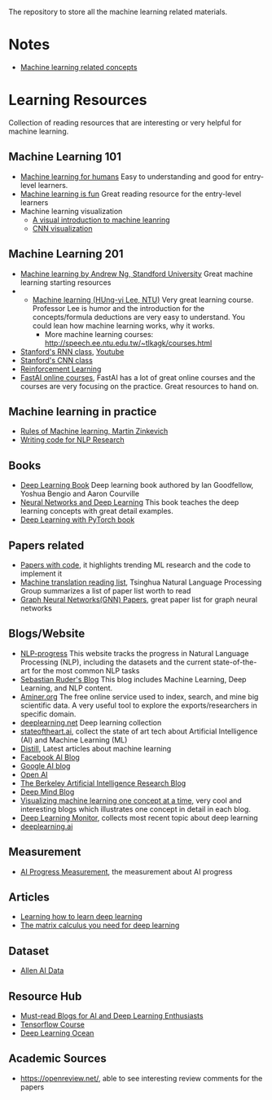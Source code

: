 The repository to store all the machine learning related materials.

# Notes
* [Machine learning related concepts](Topics/machine-learning-concepts.md)

# Learning Resources
Collection of reading resources that are interesting or very helpful for machine learning.

## Machine Learning 101
- [Machine learning for humans](https://medium.com/machine-learning-for-humans/why-machine-learning-matters-6164faf1df12) Easy to understanding and good for entry-level learners.
- [Machine learning is fun](https://www.machinelearningisfun.com/) Great reading resource for the entry-level learners
- Machine learning visualization
   - [A visual introduction to machine leanring](http://www.r2d3.us/visual-intro-to-machine-learning-part-1/)
   - [CNN visualization](https://poloclub.github.io/cnn-explainer/)

## Machine Learning 201
- [Machine learning by Andrew Ng, Standford University](https://www.coursera.org/learn/machine-learning) Great machine learning starting resources
- * [Machine learning (HUng-yi Lee, NTU)](https://www.youtube.com/watch?v=CXgbekl66jc&list=PLJV_el3uVTsPy9oCRY30oBPNLCo89yu49) Very great learning course. Professor Lee is humor and the introduction for the concepts/formula deductions are very easy to understand. You could lean how machine learning works, why it works.
    * More machine learning courses: http://speech.ee.ntu.edu.tw/~tlkagk/courses.html
- [Stanford's RNN class](http://cs224d.stanford.edu/), [Youtube](https://www.youtube.com/watch?v=OQQ-W_63UgQ&list=PL3FW7Lu3i5Jsnh1rnUwq_TcylNr7EkRe6)
- [Stanford's CNN class](http://cs231n.stanford.edu/)
- [Reinforcement Learning](https://www.davidsilver.uk/teaching/)
- [FastAI online courses](https://www.fast.ai/), FastAI has a lot of great online courses and the courses are very focusing on the practice. Great resources to hand on.

## Machine learning in practice
- [Rules of Machine learning, Martin Zinkevich](http://martin.zinkevich.org/rules_of_ml/rules_of_ml.pdf)
- [Writing code for NLP Research](https://github.com/allenai/writing-code-for-nlp-research-emnlp2018/blob/master/writing_code_for_nlp_research.pdf)


## Books
* [Deep Learning Book](https://www.deeplearningbook.org/) Deep learning book authored by Ian Goodfellow, Yoshua Bengio and Aaron Courville
* [Neural Networks and Deep Learning](http://neuralnetworksanddeeplearning.com/) This book teaches the deep learning concepts with great detail examples.
* [Deep Learning with PyTorch book](https://github.com/borninfreedom/DeepLearning/blob/master/Books/Deep-Learning-with-PyTorch.pdf)

## Papers related
* [Papers with code](https://paperswithcode.com/), it highlights trending ML research and the code to implement it
* [Machine translation reading list](https://github.com/THUNLP-MT/MT-Reading-List), Tsinghua Natural Language Processing Group summarizes a list of paper list worth to read
* [Graph Neural Networks(GNN) Papers](https://github.com/thunlp/GNNPapers), great paper list for graph neural networks

## Blogs/Website
* [NLP-progress](http://nlpprogress.com/) This website tracks the progress in Natural Language Processing (NLP), including the datasets and the current state-of-the-art for the most common NLP tasks
* [Sebastian Ruder's Blog](http://ruder.io/) This blog includes Machine Learning, Deep Learning, and NLP content.
* [Aminer.org](https://aminer.org/) The free online service used to index, search, and mine big scientific data. A very useful tool to explore the exports/researchers in specific domain.
* [deeplearning.net](http://deeplearning.net/) Deep learning collection
* [stateoftheart.ai](https://www.stateoftheart.ai/), collect the state of art tech about Artificial Intelligence (AI) and Machine Learning (ML)
* [Distill](https://distill.pub/), Latest articles about machine learning
* [Facebook AI Blog](https://research.fb.com/blog/)
* [Google AI blog](https://ai.googleblog.com/)
* [Open AI](https://openai.com/)
* [The Berkeley Artificial Intelligence Research Blog](https://bair.berkeley.edu/blog/)
* [Deep Mind Blog](https://deepmind.com/blog/)
* [Visualizing machine learning one concept at a time](https://jalammar.github.io/), very cool and interesting blogs which illustrates one concept in detail in each blog.
* [Deep Learning Monitor](https://deeplearn.org/), collects most recent topic about deep learning
* [deeplearning.ai](https://www.deeplearning.ai/)

## Measurement
* [AI Progress Measurement](https://www.eff.org/ai/metrics), the measurement about AI progress

## Articles
* [Learning how to learn deep learning](https://evilmartians.com/chronicles/learning-how-to-learn-deep-learning)
* [The matrix calculus you need for deep learning](https://explained.ai/matrix-calculus/)

## Dataset
- [Allen AI Data](https://allenai.org/data)

## Resource Hub
* [Must-read Blogs for AI and Deep Learning Enthusiasts](https://blog.paralleldots.com/data-science/must-read-blogs-ai-deep-learning-enthusiasts/)
* [Tensorflow Course](https://github.com/machinelearningmindset/TensorFlow-Course)
* [Deep Learning Ocean](https://github.com/machinelearningmindset/deep-learning-ocean)

## Academic Sources
- https://openreview.net/, able to see interesting review comments for the papers
